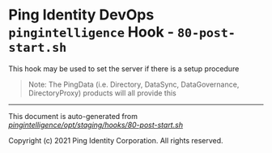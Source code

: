 
# Ping Identity DevOps `pingintelligence` Hook - `80-post-start.sh`
 This hook may be used to set the server if there is a setup procedure
 >Note: The PingData (i.e. Directory, DataSync, DataGovernance, DirectoryProxy)
 products will all provide this

---
This document is auto-generated from _[pingintelligence/opt/staging/hooks/80-post-start.sh](https://github.com/pingidentity/pingidentity-docker-builds/blob/master/pingintelligence/opt/staging/hooks/80-post-start.sh)_

Copyright (c) 2021 Ping Identity Corporation. All rights reserved.
